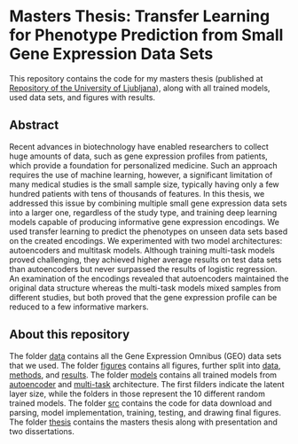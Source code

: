 # Masters Thesis: Transfer Learning for Phenotype Prediction from Small Gene Expression Data Sets

This repository contains the code for my masters thesis (published at [Repository of the University of Ljubljana](https://repozitorij.uni-lj.si/IzpisGradiva.php?id=161755&lang=eng)), along with all trained models, used data sets, and figures with results.

## Abstract

Recent advances in biotechnology have enabled researchers to collect huge amounts of data, such as gene expression profiles from patients, which provide a foundation for personalized medicine. Such an approach requires the use of machine learning, however, a significant limitation of many medical studies is the small sample size, typically having only a few hundred patients with tens of thousands of features. In this thesis, we addressed this issue by combining multiple small gene expression data sets into a larger one, regardless of the study type, and training deep learning models capable of producing informative gene expression encodings. We used transfer learning to predict the phenotypes on unseen data sets based on the created encodings. We experimented with two model architectures: autoencoders and multitask models. Although training multi-task models proved challenging, they achieved higher average results on test data sets than autoencoders but never surpassed the results of logistic regression. An examination of the encodings revealed that autoencoders maintained the original data structure whereas the multi-task models mixed samples from different studies, but both proved that the gene expression profile can be reduced to a few informative markers.

## About this repository

The folder [data](data) contains all the Gene Expression Omnibus (GEO) data sets that we used.
The folder [figures](figures) contains all figures, further split into [data](figures/data), [methods](figures/methods), and [results](figures/results).
The folder [models](models) contains all trained models from [autoencoder](models/AutoEncoder) and [multi-task](models/MultiTask) architecture. The first filders indicate the latent layer size, while the folders in those represent the 10 different random trained models.
The folder [src](src) contains the code for data download and parsing, model implementation, training, testing, and drawing final figures.
The folder [thesis](thesis) contains the masters thesis along with presentation and two dissertations.